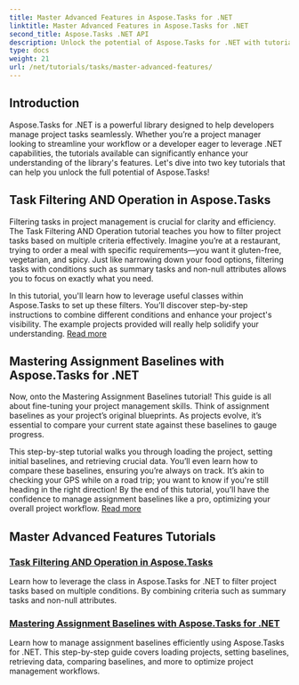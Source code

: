 ```yaml
---
title: Master Advanced Features in Aspose.Tasks for .NET
linktitle: Master Advanced Features in Aspose.Tasks for .NET
second_title: Aspose.Tasks .NET API
description: Unlock the potential of Aspose.Tasks for .NET with tutorials on task filtering, assignment baselines, and advanced features for effective project management.
type: docs
weight: 21
url: /net/tutorials/tasks/master-advanced-features/
---
```

## Introduction

Aspose.Tasks for .NET is a powerful library designed to help developers manage project tasks seamlessly. Whether you’re a project manager looking to streamline your workflow or a developer eager to leverage .NET capabilities, the tutorials available can significantly enhance your understanding of the library's features. Let's dive into two key tutorials that can help you unlock the full potential of Aspose.Tasks!

## Task Filtering AND Operation in Aspose.Tasks

Filtering tasks in project management is crucial for clarity and efficiency. The Task Filtering AND Operation tutorial teaches you how to filter project tasks based on multiple criteria effectively. Imagine you’re at a restaurant, trying to order a meal with specific requirements—you want it gluten-free, vegetarian, and spicy. Just like narrowing down your food options, filtering tasks with conditions such as summary tasks and non-null attributes allows you to focus on exactly what you need.

In this tutorial, you'll learn how to leverage useful classes within Aspose.Tasks to set up these filters. You’ll discover step-by-step instructions to combine different conditions and enhance your project's visibility. The example projects provided will really help solidify your understanding. [Read more](./task-filtering-and-operation/)

## Mastering Assignment Baselines with Aspose.Tasks for .NET

Now, onto the Mastering Assignment Baselines tutorial! This guide is all about fine-tuning your project management skills. Think of assignment baselines as your project’s original blueprints. As projects evolve, it’s essential to compare your current state against these baselines to gauge progress.

This step-by-step tutorial walks you through loading the project, setting initial baselines, and retrieving crucial data. You’ll even learn how to compare these baselines, ensuring you’re always on track. It’s akin to checking your GPS while on a road trip; you want to know if you're still heading in the right direction! By the end of this tutorial, you’ll have the confidence to manage assignment baselines like a pro, optimizing your overall project workflow. [Read more](./mastering-assignment-baseline/)

## Master Advanced Features Tutorials
### [Task Filtering AND Operation in Aspose.Tasks](./task-filtering-and-operation/)
Learn how to leverage the class in Aspose.Tasks for .NET to filter project tasks based on multiple conditions. By combining criteria such as summary tasks and non-null attributes.
### [Mastering Assignment Baselines with Aspose.Tasks for .NET](./mastering-assignment-baseline/)
Learn how to manage assignment baselines efficiently using Aspose.Tasks for .NET. This step-by-step guide covers loading projects, setting baselines, retrieving data, comparing baselines, and more to optimize project management workflows.
